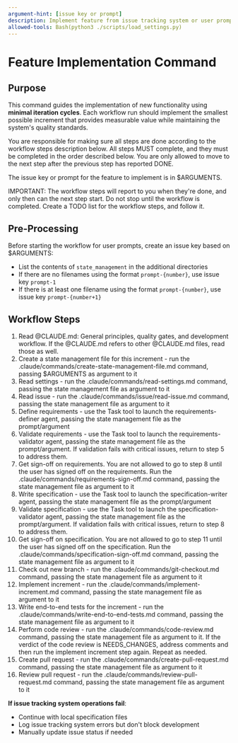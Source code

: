 ```yaml
---
argument-hint: [issue key or prompt]
description: Implement feature from issue tracking system or user prompt
allowed-tools: Bash(python3 ./scripts/load_settings.py)
---
```


# Feature Implementation Command

## Purpose

This command guides the implementation of new functionality using **minimal iteration cycles**. Each workflow run should implement the smallest possible increment that provides measurable value while maintaining the system's quality standards.

You are responsible for making sure all steps are done according to the workflow steps description below.
All steps MUST complete, and they must be completed in the order described below.
You are only allowed to move to the next step after the previous step has reported DONE.

The issue key or prompt for the feature to implement is in $ARGUMENTS.

IMPORTANT: The workflow steps will report to you when they're done, and only then can the next step start. Do not stop until the workflow is completed.
Create a TODO list for the workflow steps, and follow it.

## Pre-Processing

Before starting the workflow for user prompts, create an issue key based on $ARGUMENTS:
- List the contents of `state_management` in the additional directories
- If there are no filenames using the format `prompt-{number}`, use issue key `prompt-1`
- If there is at least one filename using the format `prompt-{number}`, use issue key `prompt-{number+1}`

## Workflow Steps

1. Read @CLAUDE.md: General principles, quality gates, and development workflow. If the @CLAUDE.md refers to other @CLAUDE.md files, read those as well.
2. Create a state management file for this increment - run the .claude/commands/create-state-management-file.md command, passing $ARGUMENTS as argument to it
3. Read settings - run the .claude/commands/read-settings.md command, passing the state management file as argument to it
4. Read issue - run the .claude/commands/issue/read-issue.md command, passing the state management file as argument to it
5. Define requirements - use the Task tool to launch the requirements-definer agent, passing the state management file as the prompt/argument
6. Validate requirements - use the Task tool to launch the requirements-validator agent, passing the state management file as the prompt/argument. If validation fails with critical issues, return to step 5 to address them.
7. Get sign-off on requirements. You are not allowed to go to step 8 until the user has signed off on the requirements. Run the .claude/commands/requirements-sign-off.md command, passing the state management file as argument to it
8. Write specification - use the Task tool to launch the specification-writer agent, passing the state management file as the prompt/argument
9. Validate specification - use the Task tool to launch the specification-validator agent, passing the state management file as the prompt/argument. If validation fails with critical issues, return to step 8 to address them.
10. Get sign-off on specification. You are not allowed to go to step 11 until the user has signed off on the specification. Run the .claude/commands/specification-sign-off.md command, passing the state management file as argument to it
11. Check out new branch - run the .claude/commands/git-checkout.md command, passing the state management file as argument to it
12. Implement increment - run the .claude/commands/implement-increment.md command, passing the state management file as argument to it
13. Write end-to-end tests for the increment - run the .claude/commands/write-end-to-end-tests.md command, passing the state management file as argument to it
14. Perform code review - run the .claude/commands/code-review.md command, passing the state management file as argument to it. If the verdict of the code review is NEEDS_CHANGES, address comments and then run the implement increment step again.
Repeat as needed.
15. Create pull request - run the .claude/commands/create-pull-request.md command, passing the state management file as argument to it
16. Review pull request - run the .claude/commands/review-pull-request.md command, passing the state management file as argument to it

**If issue tracking system operations fail**:
- Continue with local specification files
- Log issue tracking system errors but don't block development
- Manually update issue status if needed
